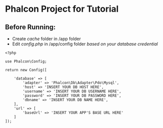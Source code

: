 # Phalcon Project for Tutorial

## Before Running:
+ Create *cache* folder in /app folder
+ Edit *config.php* in /app/config folder *based on your database credential*
```
<?php

use Phalcon\Config;

return new Config([

    'database' => [
        'adapter' => 'Phalcon\Db\Adapter\Pdo\Mysql',
        'host' => 'INSERT YOUR DB HOST HERE',
        'username' => 'INSERT YOUR DB USERNAME HERE',
        'password' => 'INSERT YOUR DB PASSWORD HERE',
        'dbname' => 'INSERT YOUR DB NAME HERE',
    ],
    'url' => [
        'baseUrl' => 'INSERT YOUR APP'S BASE URL HERE'
    ]
]);
```

